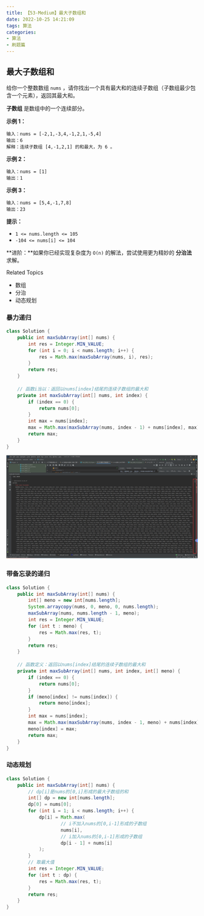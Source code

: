 ```yaml
---
title: 【53-Medium】最大子数组和
date: 2022-10-25 14:21:09
tags: 算法
categories:
- 算法
- 刷题篇
---
```


## 最大子数组和

给你一个整数数组 `nums` ，请你找出一个具有最大和的连续子数组（子数组最少包含一个元素），返回其最大和。

**子数组** 是数组中的一个连续部分。



**示例 1：**

```
输入：nums = [-2,1,-3,4,-1,2,1,-5,4]
输出：6
解释：连续子数组 [4,-1,2,1] 的和最大，为 6 。
```

**示例 2：**

```
输入：nums = [1]
输出：1
```

**示例 3：**

```
输入：nums = [5,4,-1,7,8]
输出：23
```



**提示：**

- `1 <= nums.length <= 105`
- `-104 <= nums[i] <= 104`



**进阶：**如果你已经实现复杂度为 `O(n)` 的解法，尝试使用更为精妙的 **分治法** 求解。

Related Topics

* 数组
* 分治
* 动态规划

### 暴力递归

```java
class Solution {
    public int maxSubArray(int[] nums) {
        int res = Integer.MIN_VALUE;
        for (int i = 0; i < nums.length; i++) {
            res = Math.max(maxSubArray(nums, i), res);
        }
        return res;
    }

    // 函数i当以：返回以nums[index]结尾的连续子数组的最大和
    private int maxSubArray(int[] nums, int index) {
        if (index == 0) {
            return nums[0];
        }
        int max = nums[index];
        max = Math.max(maxSubArray(nums, index - 1) + nums[index], max);
        return max;
    }
}
```

![大数据测试](【53-Medium】最大子数组和/image-20221025142640502.png)

### 带备忘录的递归

```java
class Solution {
    public int maxSubArray(int[] nums) {
        int[] meno = new int[nums.length];
        System.arraycopy(nums, 0, meno, 0, nums.length);
        maxSubArray(nums, nums.length - 1, meno);
        int res = Integer.MIN_VALUE;
        for (int t : meno) {
            res = Math.max(res, t);
        }
        return res;
    }

    // 函数定义：返回以nums[index]结尾的连续子数组的最大和
    private int maxSubArray(int[] nums, int index, int[] meno) {
        if (index == 0) {
            return nums[0];
        }
        if (meno[index] != nums[index]) {
            return meno[index];
        }
        int max = nums[index];
        max = Math.max(maxSubArray(nums, index - 1, meno) + nums[index], max);
        meno[index] = max;
        return max;
    }
}
```

### 动态规划

```java
class Solution {
    public int maxSubArray(int[] nums) {
        // dp[i]是nums的[0,i]形成的最大子数组的和
        int[] dp = new int[nums.length];
        dp[0] = nums[0];
        for (int i = 1; i < nums.length; i++) {
            dp[i] = Math.max(
                    // i不加入nums的[0,i-1]形成的子数组
                    nums[i],
                    // i加入nums的[0,i-1]形成的子数组
                    dp[i - 1] + nums[i]
            );
        }
        // 取最大值
        int res = Integer.MIN_VALUE;
        for (int t : dp) {
            res = Math.max(res, t);
        }
        return res;
    }
}
```





